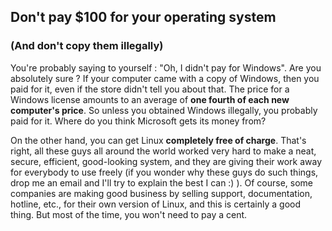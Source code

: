 <?php require("../../entete.php");?> <?php require("../../base.php");?> <?php require("../../fonctions.php");?>

<div id="corps">

<h2>Don't pay $100 for your operating system</h2>

<h3>(And don't copy them illegally)</h3>

<p>You're probably saying to yourself : "Oh, I didn't pay for Windows". Are you absolutely sure 
? If your computer came with a copy of Windows, then you paid for it, even if the store didn't 
tell you about that. The price for a Windows license amounts to an average of <b>one fourth of 
each new computer's price</b>. So unless you obtained Windows illegally, you probably paid for 
it. Where do you think Microsoft gets its money from?</p>

<p>On the other hand, you can get Linux <b>completely free of charge</b>. That's right, all 
these guys all around the world worked very hard to make a neat, secure, efficient, good-looking 
system, and they are giving their work away for everybody to use freely (if you wonder why these 
guys do such things, drop me an email and I'll try to explain the best I can :) ). Of course, 
some companies are making good business by selling support, documentation, hotline, etc., for 
their own version of Linux, and this is certainly a good thing. But most of the time, you won't 
need to pay a cent.</p>

</div>
</body>
</html>

